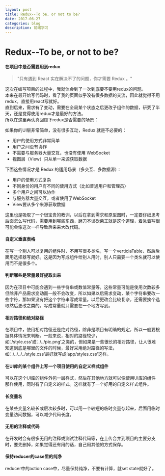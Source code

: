 ```yaml
---
layout: post
title: Redux--To be, or not to be?
date: 2017-06-27
categories: blog
description: 前端学习
---
```


# Redux--To be, or not to be?     

#### 在项目中是否需要用到redux     

> "只有遇到 React 实在解决不了的问题，你才需要 Redux 。"     

这次在编写项目的过程中，我就体会到了一次到底要不要用redux的问题。     
本来在最开始写代码时，看了我的页面似乎没有很多数据的交流，因此就觉得不用redux，直接用react写就好。     
直到后来，需求有了变动，需要在全局某个状态之后更改子组件的数据，研究了半天，还是觉得使用redux才是最好的方法。     
所以在这里再认真回顾下redux是否需要的场景：     

如果你的UI层非常简单，没有很多互动，Redux 就是不必要的：     
 - 用户的使用方式非常简单     
 - 用户之间没有协作     
 - 不需要与服务器大量交互，也没有使用 WebSocket     
 - 视图层（View）只从单一来源获取数据     

下面这些情况才是 Redux 的适用场景（多交互、多数据源）：     
 - 用户的使用方式复杂     
 - 不同身份的用户有不同的使用方式（比如普通用户和管理员）     
 - 多个用户之间可以协作     
 - 与服务器大量交互，或者使用了WebSocket     
 - View要从多个来源获取数据     

这里也是吸取了一个很宝贵的教训，以后在拿到需求和原型图时，一定要仔细思考后面怎么写代码，需要用到哪些东西，磨刀不误砍柴工就是这个道理，着急着写很可能会像这次一样导致后来来大改代码。     

#### 自定义垂直表格     
在写一个别人可以复用的组件时，不用写很多类名，写一个verticlaTable，然后后面用选择器写就好。这是因为写成组件给别人用时，别人只需要一个类名就可以使用而不是很多个。     

#### 判断哪些是常量最好提取出来     
因为在项目中可能会遇到一些字符串或数值常量等，这些常量可能是使用次数较多但除非产品需求变动而一般不会改变，所以如果以后需求变动，某个字符串要改一些字符，那如果没有把这个字符串写成常量，以后更改会比较复杂，还需要挨个选取然后更改之类的。写成常量就只需要在一个地方写到。     

#### 相对路径和绝对路径     
在项目中，使用相对路径还是绝对路径，除非是项目有明确的规定，所以一般要根据具体情况来判断。一般来说，相对的路径较少，如‘./style.css’或‘../../pic.png’之类的，但如果是一些很长的相对路径，让人很难知道到底是哪里的文件的时候，最好采用绝对路径的写法，如‘../../../../style.css’最好就写成‘app/styles.css’这样。     

#### 在UI库的某个组件上写一个项目使用的自定义样式组件     
可以在这个UI库的组件外包一层样式，然后在其他地方就可以像使用UI库的组件那样使用，同时有了自定义的样式。这样就有了一个好用的自定义样式组件。     

#### 长变量名     
在某些变量名较长或层次较多时，可以用一个较短的临时变量存起来，后面用临时变量访问数据，可以减少代码长度。     

#### 无用的注释或代码     
在开发时会有很多无用的注释或测试注释代码等，在上传合并到项目的主要分支时，要先删掉，如果觉得还有用的话，自己用其他的方式保存。     

#### 保持reducer的case里的纯净     
reducer中的action case中，尽量保持纯净，不要有计算，就set state就好了。     
